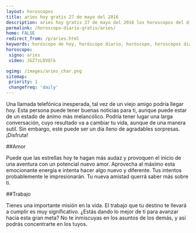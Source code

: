 ```yaml
---
layout: horoscopos
title: aries hoy gratis 27 de mayo del 2016 
description: aries hoy gratis 27 de mayo del 2016 los horoscopos del dia, amor, trabajo, vida personal. Todas las predicciones para aries gratis. Ahora Tambien podes consultar el Oraculo SI o NO http://horoscopo-del-dia.com/oraculo-si-no/ 
permalink: /horoscopo-diario-gratis/aries/
home: FALSE
redirect_from: /p/aries.html
keywords: horóscopo de hoy, horóscopo diario, horóscopo, horoscopos diarios gratis del dia de hoy, horóscopo diario gratis,horóscopo 2016, horóscopo esperanza gracia, horoscopo aries hoy, horoscop, horóscopos gratis, horoscopo aries, horoscopo aries 2016, Tarot, Astrologia, Zodíaco, aries, horoscopo gratis
horoscopo:
 signo: aries
 video: JGZ7zLDVQlk

ogimg: /images/aries_char.png
sitemap:
 priority: 1
 changefreq: 'daily'
---
```



Una llamada telefónica inesperada, tal vez de un viejo amigo podría llegar hoy. Esta persona puede tener buenas noticias para ti, aunque puede estar de un estado de ánimo más melancólico. Podría tener lugar una larga conversación, cuyo resultado va a cambiar tu vida, aunque de una manera sutil. Sin embargo, este puede ser un día lleno de agradables sorpresas. ¡Disfruta!

##Amor

Puede que las estrellas hoy te hagan más audaz y provoquen el inicio de una aventura con un potencial nuevo amor. Aprovecha al máximo esta emocionante energía e intenta hacer algo nuevo y diferente. Tus intentos probablemente le impresionarán. Tu nueva amistad querrá saber más sobre ti.

##Trabajo

Tienes una importante misión en la vida. El trabajo que tu destino te llevará a cumplir es muy significativo. ¿Estás dando lo mejor de ti para avanzar hacia esta gran meta? No te inmiscuyas en los asuntos de los demás, y así podrás concentrarte en los tuyos.